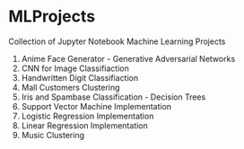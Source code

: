 # MLProjects

Collection of Jupyter Notebook Machine Learning Projects

1. Anime Face Generator - Generative Adversarial Networks
2. CNN for Image Classifiaction
3. Handwritten Digit Classifiaction
4. Mall Customers Clustering
5. Iris and Spambase Classification - Decision Trees
6. Support Vector Machine Implementation
7. Logistic Regression Implementation
8. Linear Regression Implementation
9. Music Clustering
